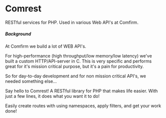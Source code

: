 Comrest
=======

RESTful services for PHP. Used in various Web API's at Comfirm.

##### Background

At Comfirm we build a lot of WEB API's.

For high-performance (high throughput/low memory/low latency) we've built a custom HTTP/API-server in C.
This is very specific and performs great for it's mission critical purpose, but it's a pain for productivity.

So for day-to-day development and for non mission critical API's, we needed something else...

Say hello to Comrest! A RESTful library for PHP that makes life easier.
With just a few lines, it does what you want it to do!

Easily create routes with using namespaces, apply filters, and get your work done!
